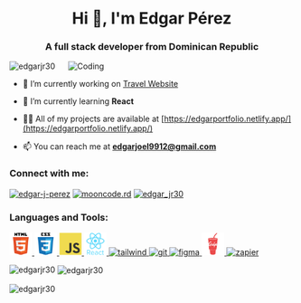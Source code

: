 <h1 align="center">Hi 👋, I'm Edgar Pérez</h1>
<h3 align="center">A full stack developer from Dominican Republic</h3>
<img align="right" alt="Coding" width="400" src="https://media4.giphy.com/media/qgQUggAC3Pfv687qPC/giphy.gif">

<p align="left"> <img src="https://komarev.com/ghpvc/?username=edgarjr30&label=Profile%20views&color=0e75b6&style=flat" alt="edgarjr30" /> </p>

- 🔭 I’m currently working on [Travel Website](https://vegandando.com/)

- 🌱 I’m currently learning **React**

- 👨‍💻 All of my projects are available at [https://edgarportfolio.netlify.app/](https://edgarportfolio.netlify.app/)

- 📫 You can reach me at **edgarjoel9912@gmail.com**

<h3 align="left">Connect with me:</h3>
<p align="left">
<a href="https://linkedin.com/in/edgar-j-perez" target="blank"><img align="center" src="https://raw.githubusercontent.com/rahuldkjain/github-profile-readme-generator/master/src/images/icons/Social/linked-in-alt.svg" alt="edgar-j-perez" height="30" width="40" /></a>
<a href="https://instagram.com/mooncode.rd" target="blank"><img align="center" src="https://raw.githubusercontent.com/rahuldkjain/github-profile-readme-generator/master/src/images/icons/Social/instagram.svg" alt="mooncode.rd" height="30" width="40" /></a>
<a href="https://twitter.com/edgar_jr30" target="blank"><img align="center" src="https://raw.githubusercontent.com/rahuldkjain/github-profile-readme-generator/master/src/images/icons/Social/twitter.svg" alt="edgar_jr30" height="30" width="40" /></a>
</p>

<h3 align="left">Languages and Tools:</h3>
<p align="left"> <a href="https://www.w3.org/html/" target="_blank" rel="noreferrer"> <img src="https://raw.githubusercontent.com/devicons/devicon/master/icons/html5/html5-original-wordmark.svg" alt="html5" width="40" height="40"/> </a> <a href="https://www.w3schools.com/css/" target="_blank" rel="noreferrer"> <img src="https://raw.githubusercontent.com/devicons/devicon/master/icons/css3/css3-original-wordmark.svg" alt="css3" width="40" height="40"/> </a> <a href="https://developer.mozilla.org/en-US/docs/Web/JavaScript" target="_blank" rel="noreferrer"> <img src="https://raw.githubusercontent.com/devicons/devicon/master/icons/javascript/javascript-original.svg" alt="javascript" width="40" height="40"/> </a> <a href="https://reactjs.org/" target="_blank" rel="noreferrer"> <img src="https://raw.githubusercontent.com/devicons/devicon/master/icons/react/react-original-wordmark.svg" alt="react" width="40" height="40"/> </a> <a href="https://tailwindcss.com/" target="_blank" rel="noreferrer"> <img src="https://www.vectorlogo.zone/logos/tailwindcss/tailwindcss-icon.svg" alt="tailwind" width="40" height="40"/> </a> <a href="https://git-scm.com/" target="_blank" rel="noreferrer"> <img src="https://www.vectorlogo.zone/logos/git-scm/git-scm-icon.svg" alt="git" width="40" height="40"/> </a> <a href="https://www.figma.com/" target="_blank" rel="noreferrer"> <img src="https://www.vectorlogo.zone/logos/figma/figma-icon.svg" alt="figma" width="40" height="40"/> </a>  <a href="https://gulpjs.com" target="_blank" rel="noreferrer"> <img src="https://raw.githubusercontent.com/devicons/devicon/master/icons/gulp/gulp-plain.svg" alt="gulp" width="40" height="40"/> </a>     <a href="https://zapier.com" target="_blank" rel="noreferrer"> <img src="https://www.vectorlogo.zone/logos/zapier/zapier-icon.svg" alt="zapier" width="40" height="40"/> </a> </p>

<p><img align="left" src="https://github-readme-stats.vercel.app/api/top-langs?username=edgarjr30&show_icons=true&locale=en&layout=compact" alt="edgarjr30" /></p>

<p>&nbsp;<img align="center" src="https://github-readme-stats.vercel.app/api?username=edgarjr30&show_icons=true&locale=en" alt="edgarjr30" /></p>

<p><img align="center" src="https://github-readme-streak-stats.herokuapp.com/?user=edgarjr30&" alt="edgarjr30" /></p>
